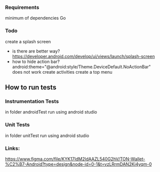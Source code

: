 

### Requirements

minimum of dependencies
Go

### Todo

create a splash screen 
  - is there are better way? https://developer.android.com/develop/ui/views/launch/splash-screen
  - how to hide action bar? android:theme="@android:style/Theme.DeviceDefault.NoActionBar" does not work
create activities
create a top menu

## How to run tests

### Instrumentation Tests

in folder androidTest run using android studio

### Unit Tests

in folder unitTest run using android studio

### Links:

https://www.figma.com/file/KYK17IdM2ldAAZL540G2hV/TON-Wallet-%C2%B7-Android?type=design&node-id=0-1&t=vzLRrmDAN2Ki4yqm-0